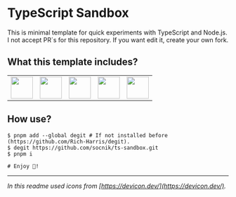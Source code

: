 # TypeScript Sandbox

This is minimal template for quick experiments with TypeScript and Node.js.
I not accept PR`s for this repository. If you want edit it, create your own fork.

## What this template includes?

<table>
  <tr>
    <td>
      <a href="https://code.visualstudio.com/" />
        <!-- Icon from: https://devicon.dev/ -->
        <img
          src="https://cdn.jsdelivr.net/gh/devicons/devicon@latest/icons/vscode/vscode-original.svg" style="width:50px; height: 50px;" />
      </a>
    </td>
    <td>
      <a href="https://nodejs.org">
        <!-- Icon from: https://devicon.dev/ -->
        <img
          src="https://cdn.jsdelivr.net/gh/devicons/devicon@latest/icons/nodejs/nodejs-original.svg" style="width:50px; height: 50px;" />
      </a>
    </td>
    <td>
      <a href="https://www.typescriptlang.org/">
        <!-- Icon from: https://devicon.dev/ -->
        <img
          src="https://cdn.jsdelivr.net/gh/devicons/devicon@latest/icons/typescript/typescript-original.svg"
          style="width:50px; height: 50px;" />
        </a>
    </td>
    <td>
      <a href="https://pnpm.io/">
        <!-- Icon from: https://devicon.dev/ -->
        <img
          src="https://cdn.jsdelivr.net/gh/devicons/devicon@latest/icons/pnpm/pnpm-original.svg"
          style="width:50px; height: 50px;"
        />
      </a>
    </td>
    <td>
      <a href="https://prettier.io/">
        <!-- Icon from: https://github.com/prettier/prettier-logo/blob/master/images/prettier-icon-light.svg -->
        <img
          src="https://raw.githubusercontent.com/prettier/prettier-logo/master/images/prettier-icon-light.svg"
          style="width:50px; height: 50px;" />
      </a>
    </td>
  </tr>
</table>

## How use?

```shell
$ pnpm add --global degit # If not installed before (https://github.com/Rich-Harris/degit).
$ degit https://github.com/socnik/ts-sandbox.git
$ pnpm i

# Enjoy 🚀!
```

---

_In this readme used icons from [https://devicon.dev/](https://devicon.dev/)._
